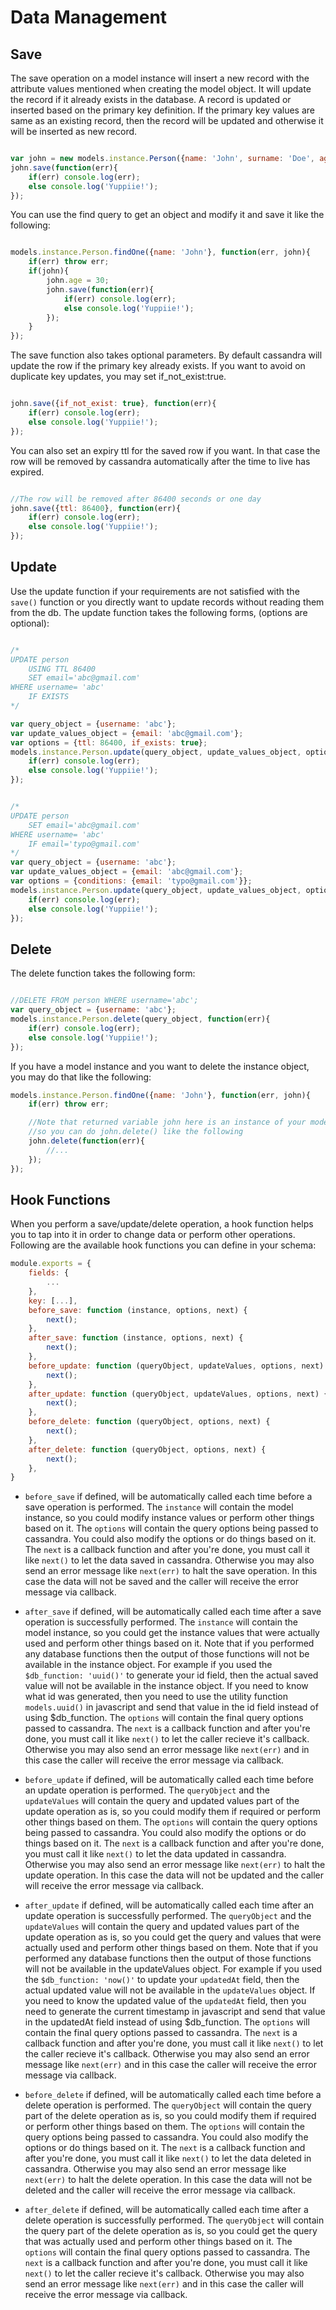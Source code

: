 # Data Management

## Save

The save operation on a model instance will insert a new record with the attribute values mentioned when creating the model object. It will update the record if it already exists in the database. A record is updated or inserted based on the primary key definition. If the primary key values are same as an existing record, then the record will be updated and otherwise it will be inserted as new record.

```js

var john = new models.instance.Person({name: 'John', surname: 'Doe', age: 32});
john.save(function(err){
    if(err) console.log(err);
    else console.log('Yuppiie!');
});

```

You can use the find query to get an object and modify it and save it like the following:

```js

models.instance.Person.findOne({name: 'John'}, function(err, john){
    if(err) throw err;
    if(john){
        john.age = 30;
        john.save(function(err){
            if(err) console.log(err);
            else console.log('Yuppiie!');
        });
    }
});

```

The save function also takes optional parameters. By default cassandra will update the row if the primary key
already exists. If you want to avoid on duplicate key updates, you may set if_not_exist:true.

```js

john.save({if_not_exist: true}, function(err){
    if(err) console.log(err);
    else console.log('Yuppiie!');
});

```

You can also set an expiry ttl for the saved row if you want. In that case the row will be removed by cassandra
automatically after the time to live has expired.

```js

//The row will be removed after 86400 seconds or one day
john.save({ttl: 86400}, function(err){
    if(err) console.log(err);
    else console.log('Yuppiie!');
});

```

## Update

Use the update function if your requirements are not satisfied with the `save()` function or you directly want to update records without reading them from the db. The update function takes the following forms, (options are optional):

```js

/*
UPDATE person
    USING TTL 86400
    SET email='abc@gmail.com'
WHERE username= 'abc'
    IF EXISTS
*/

var query_object = {username: 'abc'};
var update_values_object = {email: 'abc@gmail.com'};
var options = {ttl: 86400, if_exists: true};
models.instance.Person.update(query_object, update_values_object, options, function(err){
    if(err) console.log(err);
    else console.log('Yuppiie!');
});


/*
UPDATE person
    SET email='abc@gmail.com'
WHERE username= 'abc'
    IF email='typo@gmail.com'
*/
var query_object = {username: 'abc'};
var update_values_object = {email: 'abc@gmail.com'};
var options = {conditions: {email: 'typo@gmail.com'}};
models.instance.Person.update(query_object, update_values_object, options, function(err){
    if(err) console.log(err);
    else console.log('Yuppiie!');
});

```

## Delete

The delete function takes the following form:

```js

//DELETE FROM person WHERE username='abc';
var query_object = {username: 'abc'};
models.instance.Person.delete(query_object, function(err){
    if(err) console.log(err);
    else console.log('Yuppiie!');
});

```

If you have a model instance and you want to delete the instance object, you may do that like the following:

```js
models.instance.Person.findOne({name: 'John'}, function(err, john){
    if(err) throw err;

    //Note that returned variable john here is an instance of your model,
    //so you can do john.delete() like the following
    john.delete(function(err){
        //...
    });
});
```

## Hook Functions

When you perform a save/update/delete operation, a hook function helps you to tap into it in order to change data or perform other operations. Following are the available hook functions you can define in your schema:

```js
module.exports = {
    fields: {
        ...
    },
    key: [...],
    before_save: function (instance, options, next) {
        next();
    },
    after_save: function (instance, options, next) {
        next();
    },
    before_update: function (queryObject, updateValues, options, next) {
        next();
    },
    after_update: function (queryObject, updateValues, options, next) {
        next();
    },
    before_delete: function (queryObject, options, next) {
        next();
    },
    after_delete: function (queryObject, options, next) {
        next();
    },
}
```

* `before_save` if defined, will be automatically called each time before a save operation is performed. The `instance` will contain the model instance, so you could modify instance values or perform other things based on it. The `options` will contain the query options being passed to cassandra. You could also modify the options or do things based on it. The `next` is a callback function and after you're done, you must call it like `next()` to let the data saved in cassandra. Otherwise you may also send an error message like `next(err)` to halt the save operation. In this case the data will not be saved and the caller will receive the error message via callback.

* `after_save` if defined, will be automatically called each time after a save operation is successfully performed. The `instance` will contain the model instance, so you could get the instance values that were actually used and perform other things based on it. Note that if you performed any database functions then the output of those functions will not be available in the instance object. For example if you used the `$db_function: 'uuid()'` to generate your id field, then the actual saved value will not be available in the instance object. If you need to know what id was generated, then you need to use the utility function `models.uuid()` in javascript and send that value in the id field instead of using $db_function. The `options` will contain the final query options passed to cassandra. The `next` is a callback function and after you're done, you must call it like `next()` to let the caller recieve it's callback. Otherwise you may also send an error message like `next(err)` and in this case the caller will receive the error message via callback.

* `before_update` if defined, will be automatically called each time before an update operation is performed. The `queryObject` and the `updateValues` will contain the query and updated values part of the update operation as is, so you could modify them if required or perform other things based on them. The `options` will contain the query options being passed to cassandra. You could also modify the options or do things based on it. The `next` is a callback function and after you're done, you must call it like `next()` to let the data updated in cassandra. Otherwise you may also send an error message like `next(err)` to halt the update operation. In this case the data will not be updated and the caller will receive the error message via callback.

* `after_update` if defined, will be automatically called each time after an update operation is successfully performed. The `queryObject` and the `updateValues` will contain the query and updated values part of the update operation as is, so you could get the query and values that were actually used and perform other things based on them. Note that if you performed any database functions then the output of those functions will not be available in the updateValues object. For example if you used the `$db_function: 'now()'` to update your `updatedAt` field, then the actual updated value will not be available in the `updateValues` object. If you need to know the updated value of the `updatedAt` field, then you need to generate the current timestamp in javascript and send that value in the updatedAt field instead of using $db_function. The `options` will contain the final query options passed to cassandra. The `next` is a callback function and after you're done, you must call it like `next()` to let the caller recieve it's callback. Otherwise you may also send an error message like `next(err)` and in this case the caller will receive the error message via callback.

* `before_delete` if defined, will be automatically called each time before a delete operation is performed. The `queryObject` will contain the query part of the delete operation as is, so you could modify them if required or perform other things based on them. The `options` will contain the query options being passed to cassandra. You could also modify the options or do things based on it. The `next` is a callback function and after you're done, you must call it like `next()` to let the data deleted in cassandra. Otherwise you may also send an error message like `next(err)` to halt the delete operation. In this case the data will not be deleted and the caller will receive the error message via callback.

* `after_delete` if defined, will be automatically called each time after a delete operation is successfully performed. The `queryObject` will contain the query part of the delete operation as is, so you could get the query that was actually used and perform other things based on it. The `options` will contain the final query options passed to cassandra. The `next` is a callback function and after you're done, you must call it like `next()` to let the caller recieve it's callback. Otherwise you may also send an error message like `next(err)` and in this case the caller will receive the error message via callback.
